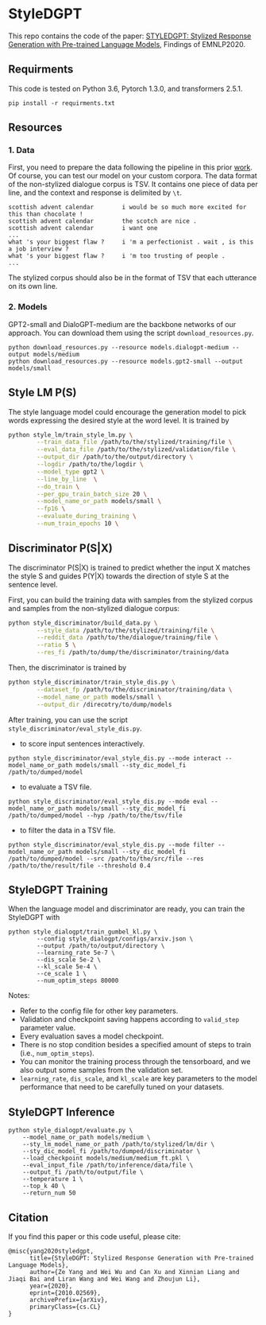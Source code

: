# StyleDGPT
This repo contains the code of the paper: [STYLEDGPT: Stylized Response Generation with Pre-trained Language Models](https://arxiv.org/abs/2010.02569), Findings of EMNLP2020. 


## Requirments
This code is tested on Python 3.6, Pytorch 1.3.0, and transformers 2.5.1.
```
pip install -r requirments.txt
```

## Resources

### 1. Data
First, you need to prepare the data following the pipeline in this prior [work](https://github.com/golsun/StyleFusion). 
Of course, you can test our model on your custom corpora. The data format of the non-stylized dialogue corpus is TSV. 
It contains one piece of data per line, and the context and response is delimited by `\t`. 
```
scottish advent calendar        i would be so much more excited for this than chocolate !
scottish advent calendar        the scotch are nice .
scottish advent calendar        i want one
...
what 's your biggest flaw ?     i 'm a perfectionist . wait , is this a job interview ?
what 's your biggest flaw ?     i 'm too trusting of people .
...
```
The stylized corpus should also be in the format of TSV that each utterance on its own line.

### 2. Models
GPT2-small and DialoGPT-medium are the backbone networks of our approach. You can download them using the script `download_resources.py`.
```
python download_resources.py --resource models.dialogpt-medium --output models/medium
python download_resources.py --resource models.gpt2-small --output models/small
```

## Style LM P(S)
The style language model could encourage the generation model to pick words expressing the desired style at the word level. It is trained by 
```bash
python style_lm/train_style_lm.py \
        --train_data_file /path/to/the/stylized/training/file \
        --eval_data_file /path/to/the/stylized/validation/file \
        --output_dir /path/to/the/output/directory \
        --logdir /path/to/the/logdir \
        --model_type gpt2 \
        --line_by_line  \
        --do_train \
        --per_gpu_train_batch_size 20 \
        --model_name_or_path models/small \
        --fp16 \
        --evaluate_during_training \
        --num_train_epochs 10 \
```

## Discriminator P(S|X)
The discriminator P(S|X) is trained to predict whether the input X matches the style S and guides P(Y|X) towards the direction of style S at the sentence level.

First, you can build the training data with samples from the stylized corpus and samples from the non-stylized dialogue corpus:

``` bash
python style_discriminator/build_data.py \
        --style_data /path/to/the/stylized/training/file \
        --reddit_data /path/to/the/dialogue/training/file \
        --ratio 5 \
        --res_fi /path/to/dump/the/discriminator/training/data
```

Then, the discriminator is trained by 
``` bash
python style_discriminator/train_style_dis.py \
        --dataset_fp /path/to/the/discriminator/training/data \
        --model_name_or_path models/small \
        --output_dir /direcotry/to/dump/models
```
After training, you can use the script `style_discriminator/eval_style_dis.py`.
* to score input sentences interactively. 
```
python style_discriminator/eval_style_dis.py --mode interact --model_name_or_path models/small --sty_dic_model_fi /path/to/dumped/model
```

* to evaluate a TSV file.
```
python style_discriminator/eval_style_dis.py --mode eval --model_name_or_path models/small --sty_dic_model_fi /path/to/dumped/model --hyp /path/to/the/tsv/file
```

* to filter the data in a TSV file.
```
python style_discriminator/eval_style_dis.py --mode filter --model_name_or_path models/small --sty_dic_model_fi /path/to/dumped/model --src /path/to/the/src/file --res /path/to/the/result/file --threshold 0.4
```

## StyleDGPT Training
When the language model and discriminator are ready, you can train the StyleDGPT with
```
python style_dialogpt/train_gumbel_kl.py \
        --config style_dialogpt/configs/arxiv.json \
        --output /path/to/output/directory \
        --learning_rate 5e-7 \
        --dis_scale 5e-2 \
        --kl_scale 5e-4 \
        --ce_scale 1 \
        --num_optim_steps 80000 
```
Notes:
* Refer to the config file for other key parameters.
* Validation and checkpoint saving happens according to `valid_step` parameter value.
* Every evaluation saves a model checkpoint.
* There is no stop condition besides a specified amount of steps to train (i.e., `num_optim_steps`).
* You can monitor the training process through the tensorboard, and we also output some samples from the validation set.
* `learning_rate`, `dis_scale`, and `kl_scale` are key parameters to the model performance that need to be carefully tuned on your datasets.


## StyleDGPT Inference
```
python style_dialogpt/evaluate.py \
    --model_name_or_path models/medium \
    --sty_lm_model_name_or_path /path/to/stylized/lm/dir \
    --sty_dic_model_fi /path/to/dumped/discriminator \
    --load_checkpoint models/medium/medium_ft.pkl \
    --eval_input_file /path/to/inference/data/file \
    --output_fi /path/to/output/file \
    --temperature 1 \
    --top_k 40 \
    --return_num 50
```

## Citation
If you find this paper or this code useful, please cite:
```
@misc{yang2020styledgpt,
      title={StyleDGPT: Stylized Response Generation with Pre-trained Language Models}, 
      author={Ze Yang and Wei Wu and Can Xu and Xinnian Liang and Jiaqi Bai and Liran Wang and Wei Wang and Zhoujun Li},
      year={2020},
      eprint={2010.02569},
      archivePrefix={arXiv},
      primaryClass={cs.CL}
}
```





 
